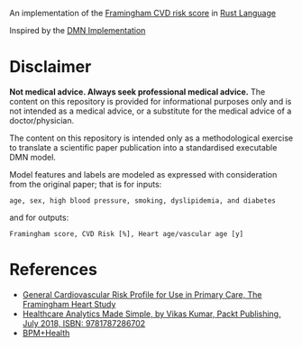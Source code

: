 An implementation of the [Framingham CVD risk score](https://en.wikipedia.org/wiki/Framingham_Risk_Score) in [Rust Language](https://www.rust-lang.org/)

Inspired by the [DMN Implementation](https://github.com/tarilabs/dmn-framingham-cvd-risk-score)

# Disclaimer
**Not medical advice. Always seek professional medical advice.**
The content on this repository is provided for informational purposes only and is not intended as a medical advice, or a substitute for the medical advice of a doctor/physician.

The content on this repository is intended only as a methodological exercise to translate a scientific paper publication into a standardised executable DMN model.

Model features and labels are modeled as expressed with consideration from the original paper; that is for inputs:
```
age, sex, high blood pressure, smoking, dyslipidemia, and diabetes
```
and for outputs:
```
Framingham score, CVD Risk [%], Heart age/vascular age [y]
```

# References

- [General Cardiovascular Risk Profile for Use in Primary Care, The Framingham Heart Study](https://www.ahajournals.org/doi/pdf/10.1161/CIRCULATIONAHA.107.699579)
- [Healthcare Analytics Made Simple, by Vikas Kumar, Packt Publishing, July 2018, ISBN: 9781787286702](https://www.packtpub.com/product/healthcare-analytics-made-simple/9781787286702)
- [BPM+Health](https://www.bpm-plus.org)
